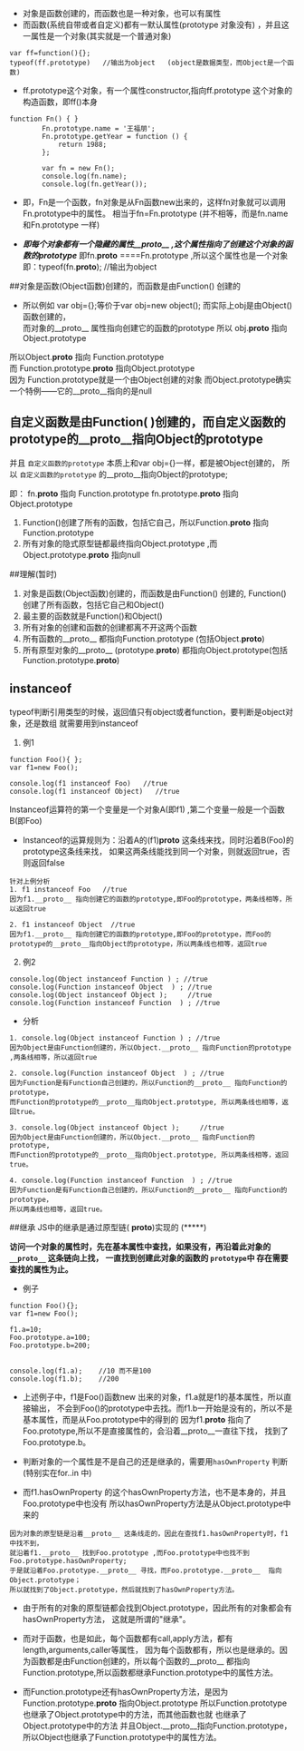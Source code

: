 - 对象是函数创建的，而函数也是一种对象，也可以有属性
- 而函数(系统自带或者自定义)都有一默认属性(prototype 对象没有) ，并且这一属性是一个对象(其实就是一个普通对象)
```
var ff=function(){};
typeof(ff.prototype)   //输出为object   (object是数据类型，而Object是一个函数)
```

- ff.prototype这个对象，有一个属性constructor,指向ff.prototype 这个对象的构造函数，即ff()本身


```
function Fn() { }
        Fn.prototype.name = '王福朋';
        Fn.prototype.getYear = function () {
            return 1988;
        };

        var fn = new Fn();
        console.log(fn.name);
        console.log(fn.getYear());
```

- 即，Fn是一个函数，fn对象是从Fn函数new出来的，这样fn对象就可以调用Fn.prototype中的属性。
相当于fn=Fn.prototype (并不相等，而是fn.name 和Fn.prototype 一样)

- ***即每个对象都有一个隐藏的属性__proto__ ,这个属性指向了创建这个对象的函数的prototype***
即fn.__proto__  ====Fn.prototype ,所以这个属性也是一个对象 
即：typeof(fn.__proto__);   //输出为object

##对象是函数(Object函数)创建的，而函数是由Function() 创建的

- 所以例如 var obj={};等价于var obj=new object(); 而实际上obj是由Object()函数创建的，  
而对象的__proto__ 属性指向创建它的函数的prototype 所以 obj.__proto__ 指向 Object.prototype

所以Object.__proto__ 指向 Function.prototype   
而 Function.prototype.__proto__ 指向Object.prototype  
因为 Function.prototype就是一个由Object创建的对象
而Object.prototype确实一个特例——它的__proto__指向的是null

## 自定义函数是由Function( )创建的，而自定义函数的prototype的__proto__指向Object的prototype
并且 `自定义函数的prototype` 本质上和var obj={}一样，都是被Object创建的，
所以 `自定义函数的prototype` 的__proto__指向Object的prototype;

即：
fn.__proto__ 指向 Function.prototype 
fn.prototype.__proto__ 指向Object.prototype 

1. Function()创建了所有的函数，包括它自己，所以Function.__proto__  指向Function.prototype
2. 所有对象的隐式原型链都最终指向Object.prototype ,而Object.prototype.__proto__ 指向null 

##理解(暂时)
1. 对象是函数(Object函数)创建的，而函数是由Function() 创建的,
Function() 创建了所有函数，包括它自己和Object()
2. 最主要的函数就是Function()和Object()
3. 所有对象的创建和函数的创建都离不开这两个函数
4. 所有函数的__proto__ 都指向Function.prototype (包括Object.__proto__)
5. 所有原型对象的__proto__ (prototype.__proto__) 都指向Object.prototype(包括Function.prototype.__proto__)

## instanceof 
typeof判断引用类型的时候，返回值只有object或者function，要判断是object对象，还是数组 就需要用到instanceof

1. 例1
```
function Foo(){ };
var f1=new Foo();

console.log(f1 instanceof Foo)   //true
console.log(f1 instanceof Object)   //true
```

Instanceof运算符的第一个变量是一个对象A(即f1) ,第二个变量一般是一个函数B(即Foo)
- Instanceof的运算规则为：沿着A的(f1)__proto__ 这条线来找，同时沿着B(Foo)的prototype这条线来找，
如果这两条线能找到同一个对象，则就返回true，否则返回false
```
针对上例分析
1. f1 instanceof Foo   //true
因为f1.__proto__ 指向创建它的函数的prototype,即Foo的prototype，两条线相等，所以返回true

2. f1 instanceof Object  //true
因为f1.__proto__ 指向创建它的函数的prototype,即Foo的prototype，而Foo的prototype的__proto__指向Object的prototype，所以两条线也相等，返回true

```

2. 例2
```
console.log(Object instanceof Function ) ; //true
console.log(Function instanceof Object  ) ; //true
console.log(Object instanceof Object );     //true
console.log(Function instanceof Function  ) ; //true
```

- 分析
```
1. console.log(Object instanceof Function ) ; //true
因为Object是由Function创建的，所以Object.__proto__ 指向Function的prototype ,两条线相等，所以返回true

2. console.log(Function instanceof Object  ) ; //true
因为Function是有Function自己创建的，所以Function的__proto__ 指向Function的prototype，
而Function的prototype的__proto__指向Object.prototype, 所以两条线也相等，返回true。

3. console.log(Object instanceof Object );     //true
因为Object是由Function创建的，所以Object.__proto__ 指向Function的prototype,
而Function的prototype的__proto__指向Object.prototype, 所以两条线相等，返回true。

4. console.log(Function instanceof Function  ) ; //true
因为Function是有Function自己创建的，所以Function的__proto__ 指向Function的prototype，
所以两条线也相等，返回true。
```


##继承  JS中的继承是通过原型链( __proto__)实现的 (*****)

**访问一个对象的属性时，先在基本属性中查找，如果没有，再沿着此对象的    `__proto__` 这条链向上找，**
**一直找到创建此对象的函数的  `prototype`中 存在需要查找的属性为止。**

- 例子
```
function Foo(){};
var f1=new Foo();

f1.a=10;
Foo.prototype.a=100;
Foo.prototype.b=200;


console.log(f1.a);    //10 而不是100
console.log(f1.b);    //200

```

- 上述例子中，f1是Foo()函数new 出来的对象，f1.a就是f1的基本属性，所以直接输出，
不会到Foo()的prototype中去找。而f1.b一开始是没有的，所以不是基本属性，而是从Foo.prototype中的得到的
因为f1.__proto__ 指向了Foo.prototype,所以不是直接属性的，会沿着__proto__一直往下找，
找到了Foo.prototype.b。

- 判断对象的一个属性是不是自己的还是继承的，需要用`hasOwnProperty` 判断 (特别实在for..in 中)

- 而f1.hasOwnProperty 的这个hasOwnProperty方法，也不是本身的，并且Foo.prototype中也没有
所以hasOwnProperty方法是从Object.prototype中来的
```
因为对象的原型链是沿着__proto__ 这条线走的，因此在查找f1.hasOwnProperty时，f1中找不到，
就沿着f1.__proto__ 找到Foo.prototype ,而Foo.prototype中也找不到Foo.prototype.hasOwnProperty;
于是就沿着Foo.prototype.__proto__ 寻找，而Foo.prototype.__proto__  指向Object.prototype；
所以就找到了Object.prototype，然后就找到了hasOwnProperty方法。
```

- 由于所有的对象的原型链都会找到Object.prototype，因此所有的对象都会有hasOwnProperty方法，
这就是所谓的"继承"。

- 而对于函数，也是如此，每个函数都有call,apply方法，都有length,arguments,caller等属性，
因为每个函数都有，所以也是继承的。因为函数都是由Function创建的，所以每个函数的__proto__
都指向Function.prototype,所以函数都继承Function.prototype中的属性方法。

- 而Function.prototype还有hasOwnProperty方法，是因为Function.prototype.__proto__ 指向Object.prototype
所以Function.prototype也继承了Object.prototype中的方法，而其他函数也就 也继承了Object.prototype中的方法
并且Object.__proto__指向Function.prototype，所以Object也继承了Function.prototype中的属性方法。



